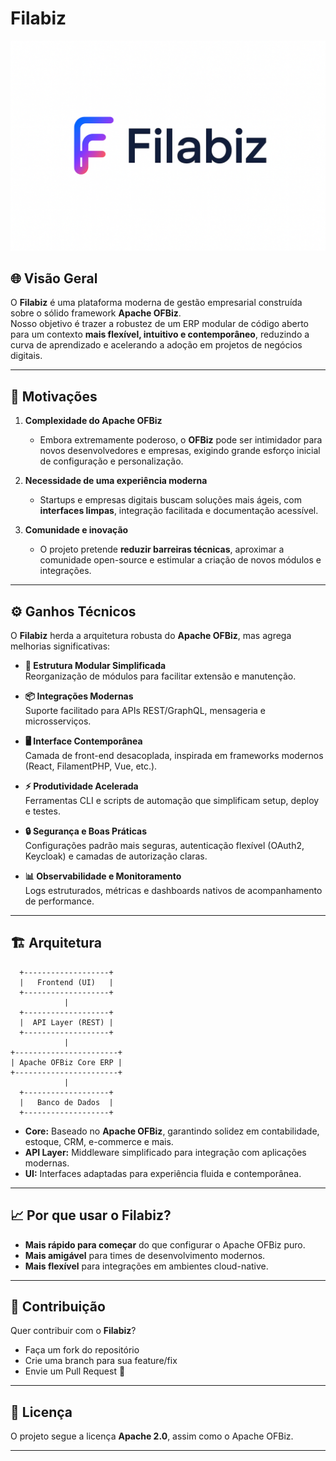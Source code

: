 # Filabiz

![Filabiz Logo](logo.png)

## 🌐 Visão Geral

O **Filabiz** é uma plataforma moderna de gestão empresarial construída sobre o sólido framework **Apache OFBiz**.  
Nosso objetivo é trazer a robustez de um ERP modular de código aberto para um contexto **mais flexível, intuitivo e contemporâneo**, reduzindo a curva de aprendizado e acelerando a adoção em projetos de negócios digitais.

---

## 🚀 Motivações

1. **Complexidade do Apache OFBiz**  
   - Embora extremamente poderoso, o **OFBiz** pode ser intimidador para novos desenvolvedores e empresas, exigindo grande esforço inicial de configuração e personalização.  

2. **Necessidade de uma experiência moderna**  
   - Startups e empresas digitais buscam soluções mais ágeis, com **interfaces limpas**, integração facilitada e documentação acessível.  

3. **Comunidade e inovação**  
   - O projeto pretende **reduzir barreiras técnicas**, aproximar a comunidade open-source e estimular a criação de novos módulos e integrações.  

---

## ⚙️ Ganhos Técnicos

O **Filabiz** herda a arquitetura robusta do **Apache OFBiz**, mas agrega melhorias significativas:

- **🔧 Estrutura Modular Simplificada**  
  Reorganização de módulos para facilitar extensão e manutenção.  

- **📦 Integrações Modernas**  
  Suporte facilitado para APIs REST/GraphQL, mensageria e microsserviços.  

- **🖥️ Interface Contemporânea**  
  Camada de front-end desacoplada, inspirada em frameworks modernos (React, FilamentPHP, Vue, etc.).  

- **⚡ Produtividade Acelerada**  
  Ferramentas CLI e scripts de automação que simplificam setup, deploy e testes.  

- **🔒 Segurança e Boas Práticas**  
  Configurações padrão mais seguras, autenticação flexível (OAuth2, Keycloak) e camadas de autorização claras.  

- **📊 Observabilidade e Monitoramento**  
  Logs estruturados, métricas e dashboards nativos de acompanhamento de performance.  

---

## 🏗️ Arquitetura

      +-------------------+
      |   Frontend (UI)   |
      +-------------------+
                |
      +-------------------+
      |  API Layer (REST) |
      +-------------------+
                |
    +-----------------------+
    | Apache OFBiz Core ERP |
    +-----------------------+
                |
      +-------------------+
      |   Banco de Dados  |
      +-------------------+

- **Core:** Baseado no **Apache OFBiz**, garantindo solidez em contabilidade, estoque, CRM, e-commerce e mais.  
- **API Layer:** Middleware simplificado para integração com aplicações modernas.  
- **UI:** Interfaces adaptadas para experiência fluida e contemporânea.  

---

## 📈 Por que usar o Filabiz?

- **Mais rápido para começar** do que configurar o Apache OFBiz puro.  
- **Mais amigável** para times de desenvolvimento modernos.  
- **Mais flexível** para integrações em ambientes cloud-native.  

---

## 🤝 Contribuição

Quer contribuir com o **Filabiz**?  
- Faça um fork do repositório  
- Crie uma branch para sua feature/fix  
- Envie um Pull Request 🚀  

---

## 📜 Licença

O projeto segue a licença **Apache 2.0**, assim como o Apache OFBiz.

---
